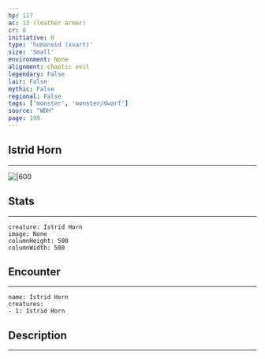 ```yaml
---
hp: 117
ac: 13 (leather armor)
cr: 8
initiative: 0
type: 'humanoid (xvart)'    
size: 'Small'
environment: None
alignment: chaotic evil
legendary: False
lair: False
mythic: False
regional: False
tags: ['monster', 'monster/dwarf']
source: "WDH"
page: 199
---
```


## Istrid Horn
---

![|600](D:/Program%20Files/5e.tools/img/bestiary/WDH/Istrid%20Horn.jpg)

## Stats
---

```statblock
creature: Istrid Horn
image: None
columnHeight: 500
columnWidth: 500
```

## Encounter
---

```encounter-table
name: Istrid Horn
creatures:
- 1: Istrid Horn
```

## Description
---




